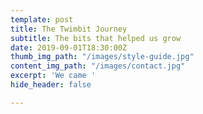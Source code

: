 ```yaml
---
template: post
title: The Twimbit Journey
subtitle: The bits that helped us grow
date: 2019-09-01T18:30:00Z
thumb_img_path: "/images/style-guide.jpg"
content_img_path: "/images/contact.jpg"
excerpt: 'We came '
hide_header: false

---
```

